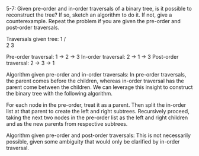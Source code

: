 5-7: 
Given pre-order and in-order traversals of a binary tree, is it possible to reconstruct the tree? If so, sketch an algorithm to do it. If not, give a counterexample. Repeat the problem if you are given the pre-order and post-order traversals.

Traversals given tree: 
    1
   / \
  2   3

Pre-order traversal: 1 -> 2 -> 3
In-order traversal: 2 -> 1 -> 3
Post-order traversal: 2 -> 3 -> 1

Algorithm given pre-order and in-order traversals:
In pre-order traversals, the parent comes before the children, whereas in-order traversal has the parent come between the children. We can leverage this insight to construct the binary tree with the following algorithm. 

For each node in the pre-order, treat it as a parent. Then split the in-order list at that parent to create the left and right subtrees. Recursively proceed, taking the next two nodes in the pre-order list as the left and right children and as the new parents from respective subtrees.

Algorithm given pre-order and post-order traversals:
This is not necessarily possible, given some ambiguity that would only be clarified by in-order traversal. 
